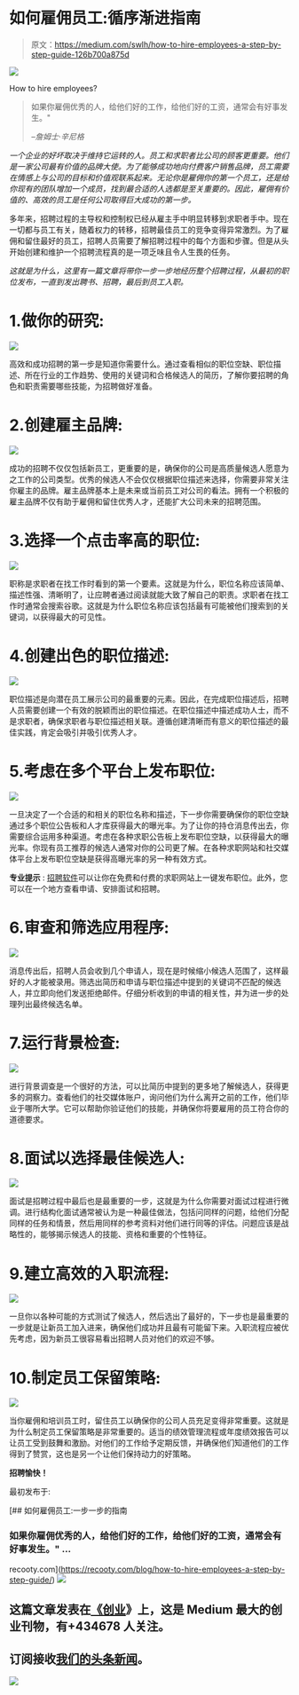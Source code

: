 # 如何雇佣员工:循序渐进指南

> 原文：<https://medium.com/swlh/how-to-hire-employees-a-step-by-step-guide-126b700a875d>

![](img/ecf7a46e135e795a0e490ad493e30e9e.png)

How to hire employees?

> 如果你雇佣优秀的人，给他们好的工作，给他们好的工资，通常会有好事发生。"
> 
> *–詹姆士·辛尼格*

*一个企业的好坏取决于维持它运转的人。员工和求职者比公司的顾客更重要。他们是一家公司最有价值的品牌大使。为了能够成功地向付费客户销售品牌，员工需要在情感上与公司的目标和价值观联系起来。无论你是雇佣你的第一个员工，还是给你现有的团队增加一个成员，找到最合适的人选都是至关重要的。因此，雇佣有价值的、高效的员工是任何公司取得巨大成功的第一步。*

多年来，招聘过程的主导权和控制权已经从雇主手中明显转移到求职者手中。现在一切都与员工有关，随着权力的转移，招聘最佳员工的竞争变得异常激烈。为了雇佣和留住最好的员工，招聘人员需要了解招聘过程中的每个方面和步骤。但是从头开始创建和维护一个招聘流程真的是一项乏味且令人生畏的任务。

*这就是为什么，这里有一篇文章将带你一步一步地经历整个招聘过程，从最初的职位发布，一直到发出聘书、招聘，最后到员工入职。*

# 1.做你的研究:

![](img/8b3d7fb4fe879c75c9289da3ca2af3eb.png)

高效和成功招聘的第一步是知道你需要什么。通过查看相似的职位空缺、职位描述、所在行业的工作趋势、使用的关键词和合格候选人的简历，了解你要招聘的角色和职责需要哪些技能，为招聘做好准备。

# 2.创建雇主品牌:

![](img/a47876d70d0575e12ecb4480706bb69f.png)

成功的招聘不仅仅包括新员工，更重要的是，确保你的公司是高质量候选人愿意为之工作的公司类型。优秀的候选人不会仅仅根据职位描述来选择，你需要非常关注你雇主的品牌。雇主品牌基本上是未来或当前员工对公司的看法。拥有一个积极的雇主品牌不仅有助于雇佣和留住优秀人才，还能扩大公司未来的招聘范围。

# 3.选择一个点击率高的职位:

![](img/920ce59f54a475201ef89d583eaeb6af.png)

职称是求职者在找工作时看到的第一个要素。这就是为什么，职位名称应该简单、描述性强、清晰明了，让应聘者通过阅读就能大致了解自己的职责。求职者在找工作时通常会搜索谷歌。这就是为什么职位名称应该包括最有可能被他们搜索到的关键词，以获得最大的可见性。

# 4.创建出色的职位描述:

![](img/dbb5818d920ac8cceace5c7de5337c24.png)

职位描述是向潜在员工展示公司的最重要的元素。因此，在完成职位描述后，招聘人员需要创建一个有效的脱颖而出的职位描述。在职位描述中描述成功人士，而不是求职者，确保求职者与职位描述相关联。遵循创建清晰而有意义的职位描述的最佳实践，肯定会吸引并吸引优秀人才。

# 5.考虑在多个平台上发布职位:

![](img/bc6ca1112ac0c5b793fa47afb756ec2f.png)

一旦决定了一个合适的和相关的职位名称和描述，下一步你需要确保你的职位空缺通过多个职位公告板和人才库获得最大的曝光率。为了让你的持仓消息传出去，你需要综合运用多种渠道。考虑在各种求职公告板上发布职位空缺，以获得最大的曝光率。你现有员工推荐的候选人通常对你的公司更了解。在各种求职网站和社交媒体平台上发布职位空缺是获得高曝光率的另一种有效方式。

**专业提示** : [招聘软件](https://recooty.com/blog/the-top-20-best-applicant-tracking-systems-in-2019/)可以让你在免费和付费的求职网站上一键发布职位。此外，您可以在一个地方查看申请、安排面试和招聘。

# 6.审查和筛选应用程序:

![](img/182aabd1b4c8093d991a9fba3dc41036.png)

消息传出后，招聘人员会收到几个申请人，现在是时候缩小候选人范围了，这样最好的人才能被录用。筛选出简历和申请与职位描述中提到的关键词不匹配的候选人，并立即向他们发送拒绝邮件。仔细分析收到的申请的相关性，并为进一步的处理列出最终候选名单。

# 7.运行背景检查:

![](img/f62d5342e084c95e2ee21306f14caabc.png)

进行背景调查是一个很好的方法，可以比简历中提到的更多地了解候选人，获得更多的洞察力。查看他们的社交媒体账户，询问他们为什么离开之前的工作，他们毕业于哪所大学。它可以帮助你验证他们的技能，并确保你将要雇用的员工符合你的道德要求。

# 8.面试以选择最佳候选人:

![](img/0cd4a9687ed15dda9b4306a8cd80ef16.png)

面试是招聘过程中最后也是最重要的一步，这就是为什么你需要对面试过程进行微调。进行结构化面试通常被认为是一种最佳做法，包括问同样的问题，给他们分配同样的任务和情景，然后用同样的参考资料对他们进行同等的评估。问题应该是战略性的，能够揭示候选人的技能、资格和重要的个性特征。

# 9.建立高效的入职流程:

![](img/c3c9964a3d2556c313e27aaafffbea2c.png)

一旦你以各种可能的方式测试了候选人，然后选出了最好的，下一步也是最重要的一步就是让新员工加入进来，确保他们成功并且最有可能留下来。入职流程应被优先考虑，因为新员工很容易看出招聘人员对他们的欢迎不够。

# 10.制定员工保留策略:

![](img/47613229d6dadb52a422b6417fd921de.png)

当你雇佣和培训员工时，留住员工以确保你的公司人员充足变得非常重要。这就是为什么制定员工保留策略是非常重要的。适当的绩效管理流程或年度绩效报告可以让员工受到鼓舞和激励。对他们的工作给予定期反馈，并确保他们知道他们的工作得到了赞赏，这也是另一个让他们保持动力的好策略。

**招聘愉快！**

最初发布于:

[](https://recooty.com/blog/how-to-hire-employees-a-step-by-step-guide/) [## 如何雇佣员工:一步一步的指南

### 如果你雇佣优秀的人，给他们好的工作，给他们好的工资，通常会有好事发生。" …

recooty.com](https://recooty.com/blog/how-to-hire-employees-a-step-by-step-guide/) [![](img/308a8d84fb9b2fab43d66c117fcc4bb4.png)](https://medium.com/swlh)

## 这篇文章发表在[《创业](https://medium.com/swlh)》上，这是 Medium 最大的创业刊物，有+434678 人关注。

## 订阅接收[我们的头条新闻](https://growthsupply.com/the-startup-newsletter/)。

[![](img/b0164736ea17a63403e660de5dedf91a.png)](https://medium.com/swlh)